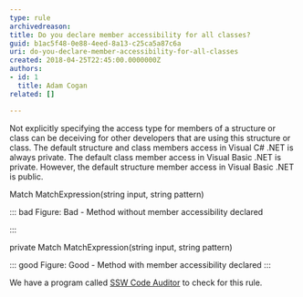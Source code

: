 ```yaml
---
type: rule
archivedreason: 
title: Do you declare member accessibility for all classes?
guid: b1ac5f48-0e88-4eed-8a13-c25ca5a87c6a
uri: do-you-declare-member-accessibility-for-all-classes
created: 2018-04-25T22:45:00.0000000Z
authors:
- id: 1
  title: Adam Cogan
related: []

---
```


Not explicitly specifying the access type for members of a structure or class can be deceiving for other developers that are using this structure or class. The default structure and class members access in Visual C# .NET is always private. The default class member access in Visual Basic .NET is private. However, the default structure member access in Visual Basic .NET is public.

<!--endintro-->

Match MatchExpression(string input, string pattern)


::: bad
Figure: Bad - Method without member accessibility declared 

:::


private Match MatchExpression(string input, string pattern)


::: good
Figure: Good - Method with member accessibility declared
:::


We have a program called [SSW Code Auditor](https&#58;//www.ssw.com.au/ssw/CodeAuditor/Rules.aspx#Interoper) to check for this rule.
